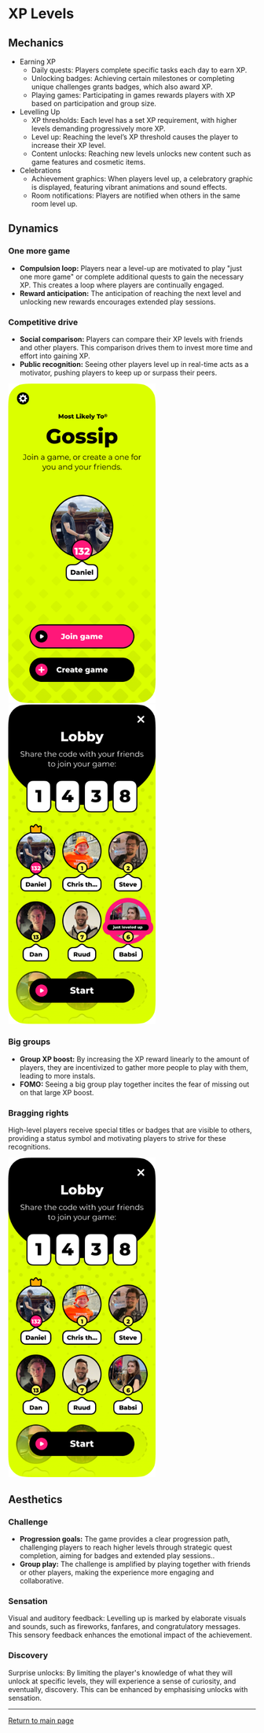 # XP Levels
## Mechanics
- Earning XP
  - Daily quests: Players complete specific tasks each day to earn XP.
  - Unlocking badges: Achieving certain milestones or completing unique challenges grants badges, which also award XP.
  - Playing games: Participating in games rewards players with XP based on participation and group size.
- Levelling Up
  - XP thresholds: Each level has a set XP requirement, with higher levels demanding progressively more XP.
  - Level up: Reaching the level’s XP threshold causes the player to increase their XP level.
  - Content unlocks: Reaching new levels unlocks new content such as game features and cosmetic items.
- Celebrations
  - Achievement graphics: When players level up, a celebratory graphic is displayed, featuring vibrant animations and sound effects.
  - Room notifications: Players are notified when others in the same room level up.



## Dynamics
### One more game
- **Compulsion loop:** Players near a level-up are motivated to play "just one more game" or complete additional quests to gain the necessary XP. This creates a loop where players are continually engaged.
- **Reward anticipation:** The anticipation of reaching the next level and unlocking new rewards encourages extended play sessions.



### Competitive drive
- **Social comparison:** Players can compare their XP levels with friends and other players. This comparison drives them to invest more time and effort into gaining XP.
- **Public recognition:** Seeing other players level up in real-time acts as a motivator, pushing players to keep up or surpass their peers.

<img src="https://github.com/NickVanGerwen/GamificationForPlayerRetention/blob/Readme/xp%20levels/LevelOnHome.png" alt="xo levels on home" width="300"/>
<img src="https://github.com/NickVanGerwen/GamificationForPlayerRetention/blob/Readme/xp%20levels/LevelUpInLobby.png" alt="level up in lobby" width="300"/>

### Big groups
- **Group XP boost:** By increasing the XP reward linearly to the amount of players, they are incentivized to gather more people to play with them, leading to more instals. 
- **FOMO:** Seeing a big group play together incites the fear of missing out on that large XP boost. 

### Bragging rights
High-level players receive special titles or badges that are visible to others, providing a status symbol and motivating players to strive for these recognitions.

<img src="https://github.com/NickVanGerwen/GamificationForPlayerRetention/blob/Readme/xp%20levels/LevelsInLobby.png" alt="xp levels in lobby" width="300"/>

## Aesthetics
### Challenge
- **Progression goals:** The game provides a clear progression path, challenging players to reach higher levels through strategic quest completion, aiming for badges and extended play sessions..
- **Group play:** The challenge is amplified by playing together with friends or other players, making the experience more engaging and collaborative.

### Sensation
Visual and auditory feedback: Levelling up is marked by elaborate visuals and sounds, such as fireworks, fanfares, and congratulatory messages. This sensory feedback enhances the emotional impact of the achievement.
### Discovery
Surprise unlocks: By limiting the player's knowledge of what they will unlock at specific levels, they will experience a sense of curiosity, and eventually, discovery. This can be enhanced by emphasising unlocks with sensation. 

---
[Return to main page](https://github.com/NickVanGerwen/GamificationForPlayerRetention/blob/Readme/README.md)
